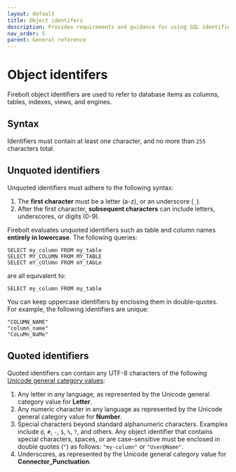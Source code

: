 ```yaml
---
layout: default
title: Object identifers
description: Provides requirements and guidance for using SQL identifiers with Firebolt.
nav_order: 5
parent: General reference
---
```


# Object identifers

Firebolt object identifiers are used to refer to database items as columns, tables, indexes, views, and engines.

## Syntax

Identifiers must contain at least one character, and no more than `255` characters total.

## Unquoted identifiers

Unquoted identifiers must adhere to the following syntax:

1. The **first character** must be a letter (a-z), or an underscore (`_`).
2. After the first character, **subsequent characters** can include letters, underscores, or digits (0-9).

Firebolt evaluates unquoted identifiers such as table and column names **entirely in lowercase**. The following queries:

```
SELECT my_column FROM my_table
SELECT MY_COLUMN FROM MY_TABLE
SELECT mY_cOlUmn FROM mY_tAbLe
```

are all equivalent to:

```
SELECT my_column FROM my_table
```

You can keep uppercase identifiers by enclosing them in double-quotes. For example, the following identifiers are unique:

```
"COLUMN_NAME"
"column_name"
"CoLuMn_NaMe"
```

## Quoted identifiers

Quoted identifiers can contain any UTF-8 characters of the following [Unicode general category values](https://www.unicode.org/reports/tr44/#General_Category_Values):

1. Any letter in any language, as represented by the Unicode general category value for **Letter**.
2. Any numeric character in any language as represented by the Unicode general category value for **Number**.
3. Special characters beyond standard alphanumeric characters. Examples include `@`, `#`, `-`, `$`, `%`, `?`, and others. Any object identifier that contains special characters, spaces, or are case-sensitive must be enclosed in double quotes (`"`) as follows: `"my-column"` or `"User@Name"`. 
4. Underscores, as represented by the Unicode general category value for **Connector_Punctuation**.

